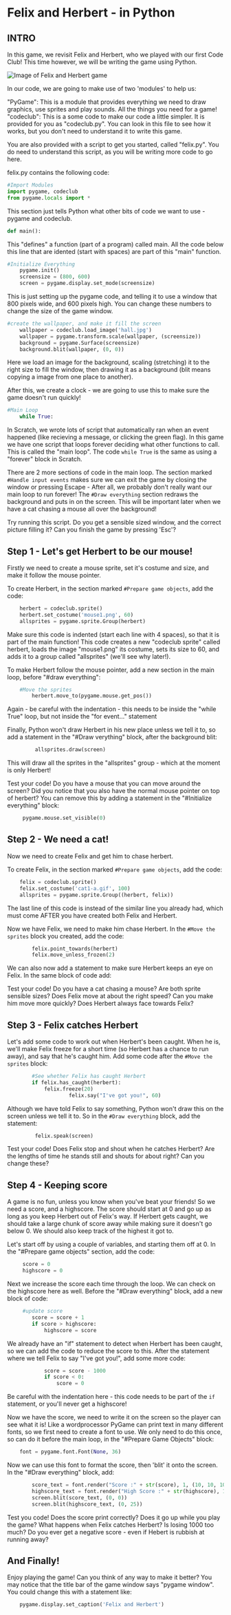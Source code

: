 Felix and Herbert - in Python
==========================

INTRO
-----

In this game, we revisit Felix and Herbert, who we played with our first Code Club!  This time however, we will be writing the game using Python.

![Image of Felix and Herbert game](felix_and_herbert_python.png)

In our code, we are going to make use of two 'modules' to help us:

"PyGame": This is a module that provides everything we need to draw graphics, use sprites and play sounds. All the things you need for a game!
"codeclub": This is a some code to make our code a little simpler. It is provided for you as "codeclub.py".  You can look in this file to see how it works, but you don't need to understand it to write this game.

You are also provided with a script to get you started, called "felix.py". You do need to understand this script, as you will be writing more code to go here.

felix.py contains the following code:

```python
#Import Modules
import pygame, codeclub
from pygame.locals import *
```

This section just tells Python what other bits of code we want to use - pygame and codeclub.

```python
def main():
```

This "defines" a function (part of a program) called main. All the code below this line that are idented (start with spaces) are part of this "main" function.

```python
#Initialize Everything
    pygame.init()
    screensize = (800, 600)
    screen = pygame.display.set_mode(screensize)
```
    
This is just setting up the pygame code, and telling it to use a window that 800 pixels wide, and 600 pixels high. You can change these numbers to change the size of the game window.

```python
#create the wallpaper, and make it fill the screen
    wallpaper = codeclub.load_image('hall.jpg')
    wallpaper = pygame.transform.scale(wallpaper, (screensize))
    background = pygame.Surface(screensize)
    background.blit(wallpaper, (0, 0))
```
    
Here we load an image for the background, scaling (stretching) it to the right size to fill the window, then drawing it as a background (blit means copying a image from one place to another).

After this, we create a clock - we are going to use this to make sure the game doesn't run quickly!

```python
#Main Loop
    while True:
```
    
In Scratch, we wrote lots of script that automatically ran when an event happened (like recieving a message, or clicking the green flag). In this game we have one script that loops forever deciding what other functions to call. This is called the "main loop".  The code ```while True``` is the same as using a "forever" block in Scratch.

There are 2 more sections of code in the main loop. The section marked ```#Handle input events``` makes sure we can exit the game by closing the window or pressing Escape - After all, we probably don't really want our main loop to run forever! The ```#Draw everything``` section redraws the background and puts in on the screen. This will be important later when we have a cat chasing a mouse all over the background!

Try running this script.  Do you get a sensible sized window, and the correct picture filling it?  Can you finish the game by pressing 'Esc'?

Step 1 - Let's get Herbert to be our mouse!
-------------------------------------------
Firstly we need to create a mouse sprite, set it's costume and size, and make it follow the mouse pointer.

To create Herbert, in the section marked ```#Prepare game objects```, add the code:

```python
    herbert = codeclub.sprite()
    herbert.set_costume('mouse1.png', 60)
    allsprites = pygame.sprite.Group(herbert)
```

Make sure this code is indented (start each line with 4 spaces), so that it is part of the main function! This code creates a new "codeclub sprite" called herbert, loads the image "mouse1.png" its costume, sets its size to 60, and adds it to a group called "allsprites" (we'll see why later!).

To make Herbert follow the mouse pointer, add a new section in the main loop, before "#draw everything":

```python
    #Move the sprites
        herbert.move_to(pygame.mouse.get_pos())
```
        
Again - be careful with the indentation - this needs to be inside the "while True" loop, but not inside the "for event..." statement
 
Finally, Python won't draw Herbert in his new place unless we tell it to, so add a statement in the "#Draw verything" block, after the background blit:
 
```python
         allsprites.draw(screen)
```
         
This will draw all the sprites in the "allsprites" group - which at the moment is only Herbert!
 
Test your code!  Do you have a mouse that you can move around the screen? Did you notice that you also have the normal mouse pointer on top of herbert? You can remove this by adding a statement in the "#Initialize everything" block:
 
```python
     pygame.mouse.set_visible(0)
```

Step 2 - We need a cat!
-----------------------
Now we need to create Felix and get him to chase herbert.

To create Felix, in the section marked ```#Prepare game objects```, add the code:

```python
    felix = codeclub.sprite()
    felix.set_costume('cat1-a.gif', 100)
    allsprites = pygame.sprite.Group((herbert, felix))
```
    
The last line of this code is instead of the similar line you already had, which must come AFTER you have created both Felix and Herbert.
 
Now we have Felix, we need to make him chase Herbert.  In the ```#Move the sprites``` block you created, add the code:
 
```python
        felix.point_towards(herbert)
        felix.move_unless_frozen(2)
```
        
We can also now add a statement to make sure Herbert keeps an eye on Felix. In the same block of code add:
 
Test your code! Do you have a cat chasing a mouse?  Are both sprite sensible sizes?  Does Felix move at about the right speed?  Can you make him move more quickly? Does Herbert always face towards Felix?
 
Step 3 - Felix catches Herbert
------------------------------
Let's add some code to work out when Herbert's been caught. When he is, we'll make Felix freeze for a short time (so Herbert has a chance to run away), and say 
that he's caught him.  Add some code after the ```#Move the sprites``` block:
 
```python
        #See whether Felix has caught Herbert
        if felix.has_caught(herbert):
            felix.freeze(20)
					felix.say("I've got you!", 60)
```
            
Although we have told Felix to say something, Python won't draw this on the screen unless we tell it to. So in the ```#Draw everything``` block, add the statement:
 
```python
         felix.speak(screen)
```
         
Test your code!  Does Felix stop and shout when he catches Herbert? Are the lengths of time he stands still and shouts for about right? Can you change these?
 
 
Step 4 - Keeping score
----------------------
A game is no fun, unless you know when you've beat your friends!  So we need a score, and a highscore. The score should start at 0 and go up as long as you keep Herbert out of Felix's way. If Herbert gets caught, we should take a large chunk of score away while making sure it doesn't go below 0. We should also keep track of the highest it got to.
 
Let's start off by using a couple of variables, and starting them off at 0. In the "#Prepare game objects" section, add the code:
 
```python
     score = 0
     highscore = 0
```
     
Next we increase the score each time through the loop. We can check on the highscore here as well. Before the "#Draw everything" block, add a new block of code:
 
```python
     #update score
        score = score + 1
        if score > highscore:
            highscore = score
```
            
We already have an "if" statement to detect when Herbert has been caught, so we can add the code to reduce the score to this. After the statement where we tell Felix to say "I've got you!", add some more code:

```python
            score = score - 1000
            if score < 0:
                score = 0
```
                
Be careful with the indentation here - this code needs to be part of the ```if``` statement, or you'll never get a highscore!

Now we have the score, we need to write it on the screen so the player can see what it is! Like a wordprocessor PyGame can print text in many different fonts, so we first need to create a font to use. We only need to do this once, so can do it before the main loop, in the "#Prepare Game Objects" block:

```python
    font = pygame.font.Font(None, 36)
```
    
Now we can use this font to format the score, then 'blit' it onto the screen. In the "#Draw everything" block, add:

```python
        score_text = font.render("Score :" + str(score), 1, (10, 10, 10))
        highscore_text = font.render("High Score :" + str(highscore), 1, (10, 10, 10))
        screen.blit(score_text, (0, 0))
        screen.blit(highscore_text, (0, 25))
```
			
Test you code!  Does the score print correctly?  Does it go up while you play the game?  What happens when Felix catches Herbert?  Is losing 1000 too much?  Do you ever get a negative score - even if Hebert is rubbish at running away?

And Finally!
------------
Enjoy playing the game!  Can you think of any way to make it better?  You may notice that the title bar of the game window says "pygame window".  You could change this with a statement like:

```python
    pygame.display.set_caption('Felix and Herbert')   
```







 
 
